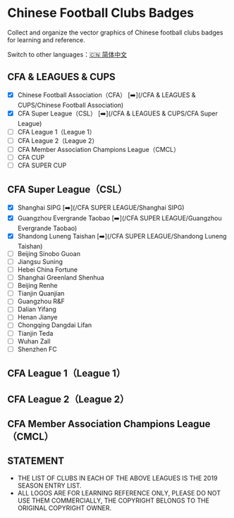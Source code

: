 # Chinese Football Clubs Badges

Collect and organize the vector graphics of Chinese football clubs badges for learning and reference.

Switch to other languages：[🇨🇳 简体中文](/README.md)

## CFA & LEAGUES & CUPS

- [x] Chinese Football Association（CFA） [➡️](/CFA & LEAGUES & CUPS/Chinese Football Association)
- [x] CFA Super League（CSL） [➡️](/CFA & LEAGUES & CUPS/CFA Super League)
- [ ] CFA League 1（League 1）
- [ ] CFA League 2（League 2）
- [ ] CFA Member Association Champions League（CMCL）
- [ ] CFA CUP
- [ ] CFA SUPER CUP

## CFA Super League（CSL）

- [x] Shanghai SIPG [➡️](/CFA SUPER LEAGUE/Shanghai SIPG)
- [x] Guangzhou Evergrande Taobao [➡️](/CFA SUPER LEAGUE/Guangzhou Evergrande Taobao)
- [x] Shandong Luneng Taishan [➡️](/CFA SUPER LEAGUE/Shandong Luneng Taishan)
- [ ] Beijing Sinobo Guoan
- [ ] Jiangsu Suning
- [ ] Hebei China Fortune
- [ ] Shanghai Greenland Shenhua
- [ ] Beijing Renhe
- [ ] Tianjin Quanjian
- [ ] Guangzhou R&F
- [ ] Dalian Yifang
- [ ] Henan Jianye
- [ ] Chongqing Dangdai Lifan
- [ ] Tianjin Teda
- [ ] Wuhan Zall
- [ ] Shenzhen FC

## CFA League 1（League 1）

## CFA League 2（League 2）

## CFA Member Association Champions League（CMCL）

## STATEMENT

- THE LIST OF CLUBS IN EACH OF THE ABOVE LEAGUES IS THE 2019 SEASON ENTRY LIST.
- ALL LOGOS ARE FOR LEARNING REFERENCE ONLY, PLEASE DO NOT USE THEM COMMERCIALLY, THE COPYRIGHT BELONGS TO THE ORIGINAL COPYRIGHT OWNER.

